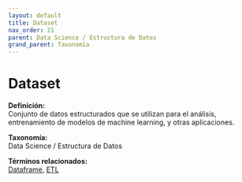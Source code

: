 ```yaml
---
layout: default
title: Dataset
nav_order: 21
parent: Data Science / Estructura de Datos
grand_parent: Taxonomía
---
```


# Dataset

**Definición:**  
Conjunto de datos estructurados que se utilizan para el análisis, entrenamiento de modelos de machine learning, y otras aplicaciones.

**Taxonomía:**  
Data Science / Estructura de Datos

**Términos relacionados:**  
[Dataframe](https://maleniski.github.io/diccionario-angl-tec-mx/docs/taxonomia/data-science-/-estructura-de-datos/dataframe.html), [ETL](https://maleniski.github.io/diccionario-angl-tec-mx/docs/taxonomia/data-science-/-estructura-de-datos/etl.html)
